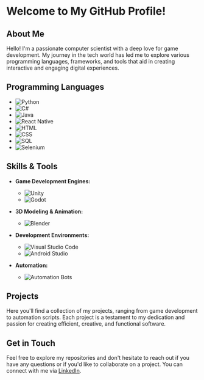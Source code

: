 # Welcome to My GitHub Profile!

## About Me

Hello! I'm a passionate computer scientist with a deep love for game development. My journey in the tech world has led me to explore various programming languages, frameworks, and tools that aid in creating interactive and engaging digital experiences.

## Programming Languages

- ![Python](https://img.shields.io/badge/Python-3776AB?style=for-the-badge&logo=python&logoColor=white)
- ![C#](https://img.shields.io/badge/C%23-239120?style=for-the-badge&logo=csharp&logoColor=white)
- ![Java](https://img.shields.io/badge/Java-007396?style=for-the-badge&logo=java&logoColor=white)
- ![React Native](https://img.shields.io/badge/React_Native-20232A?style=for-the-badge&logo=react&logoColor=61DAFB)
- ![HTML](https://img.shields.io/badge/HTML5-E34F26?style=for-the-badge&logo=html5&logoColor=white)
- ![CSS](https://img.shields.io/badge/CSS3-1572B6?style=for-the-badge&logo=css3&logoColor=white)
- ![SQL](https://img.shields.io/badge/SQL-4479A1?style=for-the-badge&logo=mysql&logoColor=white)
- ![Selenium](https://img.shields.io/badge/Selenium-43B02A?style=for-the-badge&logo=selenium&logoColor=white)

## Skills & Tools

- **Game Development Engines:**
  - ![Unity](https://img.shields.io/badge/Unity-100000?style=for-the-badge&logo=unity&logoColor=white)
  - ![Godot](https://img.shields.io/badge/Godot-478CBF?style=for-the-badge&logo=godot-engine&logoColor=white)

- **3D Modeling & Animation:**
  - ![Blender](https://img.shields.io/badge/Blender-F5792A?style=for-the-badge&logo=blender&logoColor=white)

- **Development Environments:**
  - ![Visual Studio Code](https://img.shields.io/badge/Visual_Studio_Code-0078D4?style=for-the-badge&logo=visual%20studio%20code&logoColor=white)
  - ![Android Studio](https://img.shields.io/badge/Android_Studio-3DDC84?style=for-the-badge&logo=android-studio&logoColor=white)

- **Automation:**
  - ![Automation Bots](https://img.shields.io/badge/Automation_Bots-ff9e0f?style=for-the-badge&logo=robotframework&logoColor=white)


## Projects

Here you'll find a collection of my projects, ranging from game development to automation scripts. Each project is a testament to my dedication and passion for creating efficient, creative, and functional software.

## Get in Touch

Feel free to explore my repositories and don't hesitate to reach out if you have any questions or if you'd like to collaborate on a project. You can connect with me via [LinkedIn](https://www.linkedin.com/in/annas-farrukh-995764316/).

